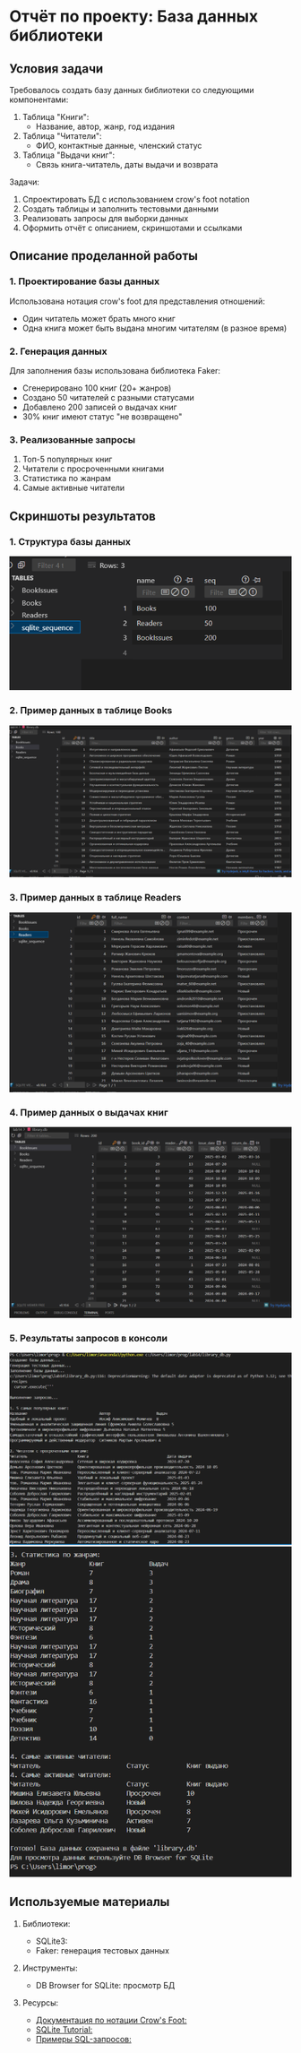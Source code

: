 # Отчёт по проекту: База данных библиотеки

## Условия задачи

Требовалось создать базу данных библиотеки со следующими компонентами:
1. Таблица "Книги":
   - Название, автор, жанр, год издания
2. Таблица "Читатели":
   - ФИО, контактные данные, членский статус
3. Таблица "Выдачи книг":
   - Связь книга-читатель, даты выдачи и возврата

Задачи:
1. Спроектировать БД с использованием crow's foot notation
2. Создать таблицы и заполнить тестовыми данными
3. Реализовать запросы для выборки данных
4. Оформить отчёт с описанием, скриншотами и ссылками

## Описание проделанной работы

### 1. Проектирование базы данных
Использована нотация crow's foot для представления отношений:
- Один читатель может брать много книг
- Одна книга может быть выдана многим читателям (в разное время)

### 2. Генерация данных
Для заполнения базы использована библиотека Faker:
- Сгенерировано 100 книг (20+ жанров)
- Создано 50 читателей с разными статусами
- Добавлено 200 записей о выдачах книг
- 30% книг имеют статус "не возвращено"

### 3. Реализованные запросы
1. Топ-5 популярных книг
2. Читатели с просроченными книгами
3. Статистика по жанрам
4. Самые активные читатели
   
## Скриншоты результатов

### 1. Структура базы данных
![Структура БД](sqlite.png)

### 2. Пример данных в таблице Books
![Таблица книг](books.png)

### 3. Пример данных в таблице Readers
![Таблица читателей](readers.png)

### 4. Пример данных о выдачах книг
![Таблица выдач](booklssues.png)

### 5. Результаты запросов в консоли
![Результаты запросов](terminal1.png)
![Результаты запросов](terminal2.png)

## Используемые материалы

1. Библиотеки:
   - SQLite3:
   - Faker: генерация тестовых данных

2. Инструменты:
   - DB Browser for SQLite: просмотр БД

3. Ресурсы:
   - [Документация по нотации Crow's Foot:](https://www.lucidchart.com/pages/er-diagrams)
   - [SQLite Tutorial:](https://www.sqlitetutorial.net/)
   - [Примеры SQL-запросов:](https://www.w3schools.com/sql/)